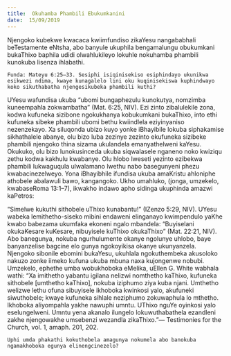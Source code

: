```yaml
---
title:  Okuhamba Phambili Ebukumkanini
date:  15/09/2019
---
```


Njengoko kubekwe kwacaca kwiimfundiso zikaYesu nangababhali beTestamente eNtsha, abo banyule ukuphila bengamalungu obukumkani bukaThixo baphila udidi olwahlukileyo lokuhle nokuhamba phambili kunokuba lisenza ihlabathi.

`Funda: Mateyu 6:25–33. Sesiphi isiqinisekiso esiphindayo ukunikwa esikwezi ndima, kwaye kunagalelo lini oku kuqinisekiswa kuphindwayo koko sikuthabatha njengesikubeka phambili kuthi?`

UYesu wafundisa ukuba “ubomi bungaphezulu kunokutya, nomzimba kuneempahla zokwambatha” (Mat. 6:25, NIV). Ezi zinto zibalulekile zona, kodwa kufuneka sizibone ngokukhanya kobukumkani bukaThixo, into ethi kufuneka sibeke phambili ubomi bethu kwiindlela eziyinyaniso nezenzekayo. Xa siluqonda ubizo kuyo yonke iBhayibile lokuba siphakamise sikhathalele abanye, olu bizo luba zezinye zezinto ekufuneka sizibeke phambili njengoko thina sizama ukulandela emanyathelweni kaYesu. Okukuko, olu bizo lunokusinceda ukuba siqwalasele nganeno noko kwiziqu zethu kodwa kakhulu kwabanye. Olu hlobo lweseti yezinto ezibekwa phambili lukwaguqula ulwalamano lwethu nabo basegunyeni phezu kwabacinezelweyo. Yona iBhayibhile ifundisa ukuba amaKristu ahloniphe athobele abalawuli bawo, kangangoko. Ukho umahluko, (jonga, umzekelo, kwabaseRoma 13:1–7), ikwakho indawo apho sidinga ukuphinda amazwi kaPetros:

“Simelwe kukuthi sithobele uThixo kunabantu!” (IZenzo 5:29, NIV). UYesu wabeka lemithetho-siseko mibini endaweni elinganayo kwimpendulo yaKhe kwabo babezama ukumfaka ekoneni ngalo mbandela: “Buyiselani okukaKesare kuKesare, nibuyisele kuThixo okukaThixo” (Mat. 22:21, NIV). Abo banegunya, nokuba ngurhulumente okanye ngolunye uhlobo, baye banyanzelise bagcine elo gunya ngokoyikisa okanye ukunyanzela. Njengoko sibonile ebomini bukaYesu, ukuhlala ngokuthembeka akusoloko nakuzo zonke iimeko kufuna ukuba mbuna naxa kujongenwe nobubi. Umzekelo, ephethe umba wobukhoboka eMelika, uEllen G. White wabhala wathi: “Xa imithetho yabantu igilana nelizwi nomthetho kaThixo, kufuneka sithobele [umthetho kaThixo], nokuba iziphumo ziya kuba njani. Umthetho welizwe lethu ofuna sibuyisele ikhoboka kwinkosi yalo, akufuneki siwuthobele; kwaye kufuneka sihlale neziphumo zokuwaphula lo mthetho. Ikhoboka aliyompahla yakhe nawuphi umntu. UThixo nguYe oyinkosi yalo eselungelweni. Umntu yena akanalo ilungelo lokuwuthabathela ezandleni zakhe njengowakhe umsebenzi wezandla zikaThixo.”— Testimonies for the Church, vol. 1, amaph. 201, 202.

`Uphi umda phakathi kokuthobela amagunya nokumela abo banokuba ngamakhoboka egunya elinengcinezelo?`